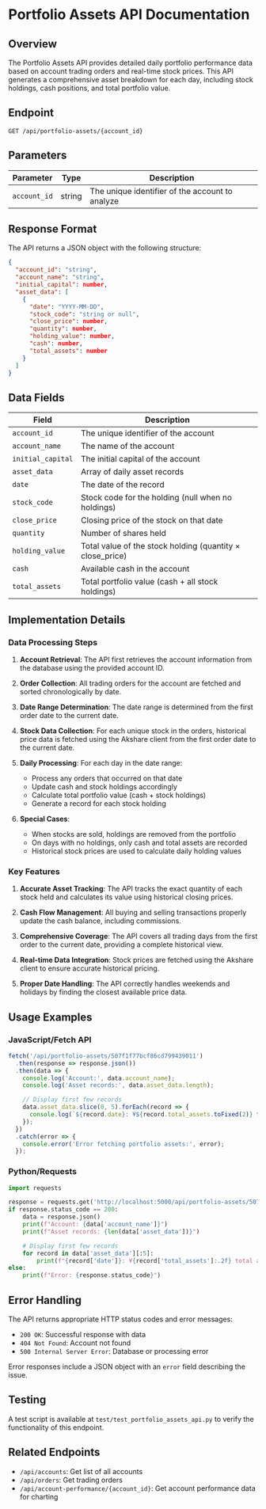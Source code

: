 # Portfolio Assets API Documentation

## Overview

The Portfolio Assets API provides detailed daily portfolio performance data based on account trading orders and real-time stock prices. This API generates a comprehensive asset breakdown for each day, including stock holdings, cash positions, and total portfolio value.

## Endpoint

```
GET /api/portfolio-assets/{account_id}
```

## Parameters

| Parameter | Type | Description |
|-----------|------|-------------|
| `account_id` | string | The unique identifier of the account to analyze |

## Response Format

The API returns a JSON object with the following structure:

```json
{
  "account_id": "string",
  "account_name": "string",
  "initial_capital": number,
  "asset_data": [
    {
      "date": "YYYY-MM-DD",
      "stock_code": "string or null",
      "close_price": number,
      "quantity": number,
      "holding_value": number,
      "cash": number,
      "total_assets": number
    }
  ]
}
```

## Data Fields

| Field | Description |
|-------|-------------|
| `account_id` | The unique identifier of the account |
| `account_name` | The name of the account |
| `initial_capital` | The initial capital of the account |
| `asset_data` | Array of daily asset records |
| `date` | The date of the record |
| `stock_code` | Stock code for the holding (null when no holdings) |
| `close_price` | Closing price of the stock on that date |
| `quantity` | Number of shares held |
| `holding_value` | Total value of the stock holding (quantity × close_price) |
| `cash` | Available cash in the account |
| `total_assets` | Total portfolio value (cash + all stock holdings) |

## Implementation Details

### Data Processing Steps

1. **Account Retrieval**: The API first retrieves the account information from the database using the provided account ID.

2. **Order Collection**: All trading orders for the account are fetched and sorted chronologically by date.

3. **Date Range Determination**: The date range is determined from the first order date to the current date.

4. **Stock Data Collection**: For each unique stock in the orders, historical price data is fetched using the Akshare client from the first order date to the current date.

5. **Daily Processing**: For each day in the date range:
   - Process any orders that occurred on that date
   - Update cash and stock holdings accordingly
   - Calculate total portfolio value (cash + stock holdings)
   - Generate a record for each stock holding

6. **Special Cases**:
   - When stocks are sold, holdings are removed from the portfolio
   - On days with no holdings, only cash and total assets are recorded
   - Historical stock prices are used to calculate daily holding values

### Key Features

1. **Accurate Asset Tracking**: The API tracks the exact quantity of each stock held and calculates its value using historical closing prices.

2. **Cash Flow Management**: All buying and selling transactions properly update the cash balance, including commissions.

3. **Comprehensive Coverage**: The API covers all trading days from the first order to the current date, providing a complete historical view.

4. **Real-time Data Integration**: Stock prices are fetched using the Akshare client to ensure accurate historical pricing.

5. **Proper Date Handling**: The API correctly handles weekends and holidays by finding the closest available price data.

## Usage Examples

### JavaScript/Fetch API

```javascript
fetch('/api/portfolio-assets/507f1f77bcf86cd799439011')
  .then(response => response.json())
  .then(data => {
    console.log('Account:', data.account_name);
    console.log('Asset records:', data.asset_data.length);

    // Display first few records
    data.asset_data.slice(0, 5).forEach(record => {
      console.log(`${record.date}: ¥${record.total_assets.toFixed(2)} total assets`);
    });
  })
  .catch(error => {
    console.error('Error fetching portfolio assets:', error);
  });
```

### Python/Requests

```python
import requests

response = requests.get('http://localhost:5000/api/portfolio-assets/507f1f77bcf86cd799439011')
if response.status_code == 200:
    data = response.json()
    print(f"Account: {data['account_name']}")
    print(f"Asset records: {len(data['asset_data'])}")

    # Display first few records
    for record in data['asset_data'][:5]:
        print(f"{record['date']}: ¥{record['total_assets']:.2f} total assets")
else:
    print(f"Error: {response.status_code}")
```

## Error Handling

The API returns appropriate HTTP status codes and error messages:

- `200 OK`: Successful response with data
- `404 Not Found`: Account not found
- `500 Internal Server Error`: Database or processing error

Error responses include a JSON object with an `error` field describing the issue.

## Testing

A test script is available at `test/test_portfolio_assets_api.py` to verify the functionality of this endpoint.

## Related Endpoints

- `/api/accounts`: Get list of all accounts
- `/api/orders`: Get trading orders
- `/api/account-performance/{account_id}`: Get account performance data for charting

